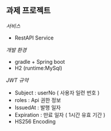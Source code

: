 
## 과제 프로젝트 

*서비스*
- RestAPI Service

*개발 환경*
- gradle + Spring boot
- H2 (runtime:MySql)

*JWT 규약*
- Subject : userNo ( 사용자 일련 번호 )
- roles : Api 권한 정보
- IssuedAt : 발행 일자
- Expiration : 만료 일자 ( 1시간 유효 기간 )
- HS256 Encoding



 